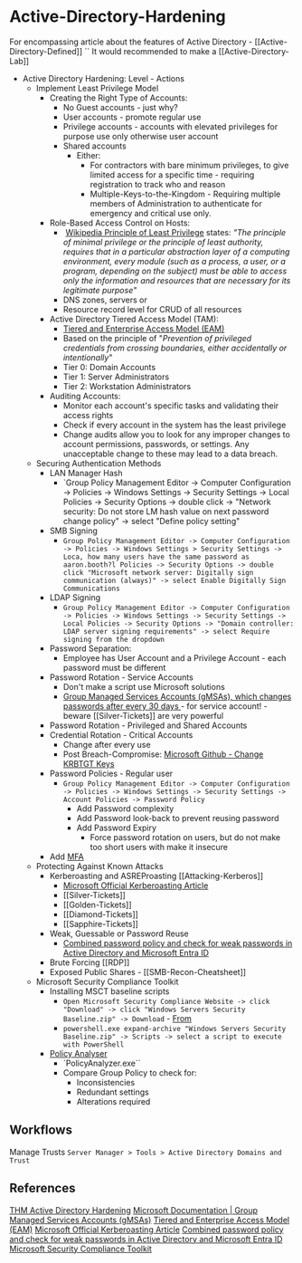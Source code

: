 # Active-Directory-Hardening

For encompassing article about the features of Active Directory - [[Active-Directory-Defined]] 
``
It would recommended to make a [[Active-Directory-Lab]] 

- Active Directory Hardening: Level - Actions
	- Implement Least Privilege Model
		- Creating the Right Type of Accounts:
			- No Guest accounts - just why?
			- User accounts - promote regular use 
			- Privilege accounts - accounts with elevated privileges for purpose use only otherwise user account
			- Shared accounts 
				- Either:
					- For contractors with bare minimum privileges, to give limited access for a specific time - requiring registration to track who and reason
					- Multiple-Keys-to-the-Kingdom - Requiring multiple members of Administration to authenticate for emergency and critical use only. 
		- Role-Based Access Control on Hosts:
			-  [Wikipedia Principle of Least Privilege](https://en.wikipedia.org/wiki/Principle_of_least_privilege) states: *"The principle of minimal privilege or the principle of least authority, requires that in a particular abstraction layer of a computing environment, every module (such as a process, a user, or a program, depending on the subject) must be able to access only the information and resources that are necessary for its legitimate purpose"*
			- DNS zones, servers or 
			- Resource record level for CRUD of all resources 
		- Active Directory Tiered Access Model (TAM):
			- [Tiered and Enterprise Access Model (EAM)](https://docs.microsoft.com/en-us/security/compass/privileged-access-access-model)
			- Based on the principle of "*Prevention of privileged credentials from crossing boundaries, either accidentally or intentionally*"
			- Tier 0: Domain Accounts
			- Tier 1: Server Administrators
			- Tier 2: Workstation Administrators
		- Auditing Accounts:
			- Monitor each account's specific tasks and validating their access rights
			- Check if every account in the system has the least privilege
			- Change audits allow you to look for any improper changes to account permissions, passwords, or settings. Any unacceptable change to these may lead to a data breach.
	- Securing Authentication Methods
		- LAN Manager Hash
			- `Group Policy Management Editor -> Computer Configuration -> Policies -> Windows Settings -> Security Settings -> Local Policies -> Security Options -> double click -> "Network security: Do not store LM hash value on next password change policy" -> select "Define policy setting"
		- SMB Signing
			- `Group Policy Management Editor -> Computer Configuration -> Policies -> Windows Settings > Security Settings -> Loca, how many users have the same password as aaron.booth?l Policies -> Security Options -> double click "Microsoft network server: Digitally sign communication (always)" -> select Enable Digitally Sign Communications`
		- LDAP Signing
			- `Group Policy Management Editor -> Computer Configuration -> Policies -> Windows Settings -> Security Settings -> Local Policies -> Security Options -> "Domain controller: LDAP server signing requirements" -> select Require signing from the dropdown`
		- Password Separation:
			- Employee has User Account and a Privilege Account - each password must be different
		- Password Rotation - Service Accounts
			- Don't make a script use Microsoft solutions
			- [Group Managed Services Accounts (gMSAs), which changes passwords after every 30 days ](https://docs.microsoft.com/en-us/azure/active-directory/fundamentals/service-accounts-group-managed) - for service account! - beware [[Silver-Tickets]] are very powerful
		- Password Rotation - Privileged and Shared Accounts
		- Credential Rotation - Critical Accounts
			- Change after every use 
			- Post Breach-Compromise:  [Microsoft Github - Change KRBTGT Keys ](https://github.com/microsoft/New-KrbtgtKeys.ps1)
		- Password Policies - Regular user
			- `Group Policy Management Editor -> Computer Configuration -> Policies -> Windows Settings -> Security Settings -> Account Policies -> Password Policy`
				- Add Password complexity
				- Add Password look-back to prevent reusing password 
				- Add Password Expiry
					- Force password rotation on users, but do not make too short users with make it insecure
		- Add [MFA](https://docs.microsoft.com/en-us/azure/active-directory/authentication/howto-mfa-getstarted)
	- Protecting Against Known Attacks
		- Kerberoasting and ASREProasting [[Attacking-Kerberos]]
			- [Microsoft Official Kerberoasting Article](https://microsoft.com/security/blog/2020/08/27/stopping-active-directory-attacks-and-other-post-exploitation-behavior-with-amsi-and-machine-learning/)
			- [[Silver-Tickets]]
			- [[Golden-Tickets]]
			- [[Diamond-Tickets]]
			- [[Sapphire-Tickets]]
		- Weak, Guessable or Password Reuse 
			- [Combined password policy and check for weak passwords in Active Directory and Microsoft Entra ID](https://docs.microsoft.com/en-us/azure/active-directory/authentication/concept-password-ban-bad-combined-policy)
		- Brute Forcing [[RDP]] 
		- Exposed Public Shares - [[SMB-Recon-Cheatsheet]]
	- Microsoft Security Compliance Toolkit
		- Installing MSCT baseline scripts
			- `Open Microsoft Security Compliance Website -> click "Download" -> click "Windows Servers Security Baseline.zip" -> Download` - [From](https://www.microsoft.com/en-us/download/details.aspx?id=55319)
			- `powershell.exe expand-archive "Windows Servers Security Baseline.zip" -> Scripts -> select a script to execute with PowerShell`
		- [Policy Analyser](https://www.microsoft.com/en-us/download/details.aspx?id=55319)
			- `PolicyAnalyzer.exe``
			- Compare Group Policy to check for:
				- Inconsistencies
				- Redundant settings
				- Alterations required
	
## Workflows

Manage Trusts
`Server Manager > Tools > Active Directory Domains and Trust`

## References

[THM Active Directory Hardening](https://tryhackme.com/room/activedirectoryhardening)
[Microsoft Documentation | Group Managed Services Accounts (gMSAs)](https://docs.microsoft.com/en-us/azure/active-directory/fundamentals/service-accounts-group-managed)
[Tiered and Enterprise Access Model (EAM)](https://docs.microsoft.com/en-us/security/compass/privileged-access-access-model)
[Microsoft Official Kerberoasting Article](https://microsoft.com/security/blog/2020/08/27/stopping-active-directory-attacks-and-other-post-exploitation-behavior-with-amsi-and-machine-learning/)
[Combined password policy and check for weak passwords in Active Directory and Microsoft Entra ID](https://docs.microsoft.com/en-us/azure/active-directory/authentication/concept-password-ban-bad-combined-policy)
[Microsoft Security Compliance Toolkit](https://www.microsoft.com/en-us/download/details.aspx?id=55319)